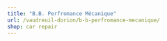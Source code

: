 ```yaml
---
title: "B.B. Perfromance Mécanique"
url: /vaudreuil-dorion/b-b-perfromance-mecanique/
shop: car repair
---
```

